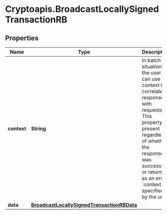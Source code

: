 # Cryptoapis.BroadcastLocallySignedTransactionRB

## Properties

Name | Type | Description | Notes
------------ | ------------- | ------------- | -------------
**context** | **String** | In batch situations the user can use the context to correlate responses with requests. This property is present regardless of whether the response was successful or returned as an error. &#x60;context&#x60; is specified by the user. | [optional] 
**data** | [**BroadcastLocallySignedTransactionRBData**](BroadcastLocallySignedTransactionRBData.md) |  | 


